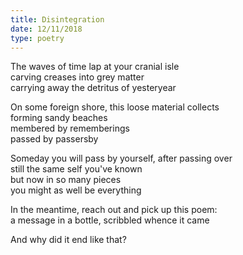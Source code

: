 ```yaml
---
title: Disintegration
date: 12/11/2018
type: poetry
---
```


The waves of time lap at your cranial isle  
carving creases into grey matter  
carrying away the detritus of yesteryear

On some foreign shore, this loose material collects  
forming sandy beaches  
membered by rememberings  
passed by passersby

Someday you will pass by yourself, after passing over  
still the same self you've known  
but now in so many pieces  
you might as well be everything

In the meantime, reach out and pick up this poem:  
a message in a bottle, scribbled whence it came

And why did it end like that?
